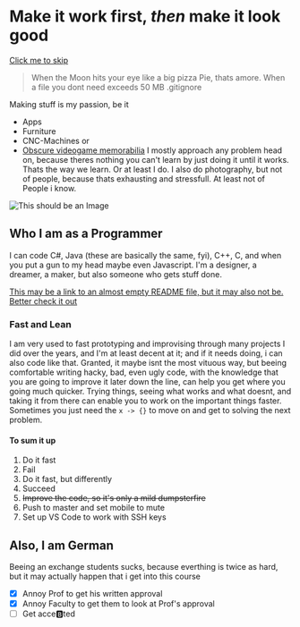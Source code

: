 # Make it work first, *then* make it look good
[Click me to skip](https://github.com/mogeritz/mogeritz.github.io/blob/add-read-me/index.md#who-i-am-as-a-programmer)

> When the Moon hits your eye 
> like a big pizza Pie, 
> thats amore.
> When a file you dont need
> exceeds 50 MB
> .gitignore

Making stuff is my passion, be it 
- Apps
- Furniture 
- CNC-Machines or 
- [Obscure videogame memorabilia](https://metrovideogame.fandom.com/wiki/Lighter)
I mostly approach any problem head on, because theres nothing you can't learn by just doing it until it works. Thats the way we learn. Or at least I do. I also do photography, but not of people, because thats exhausting and stressfull. At least not of People i know.

![This should be an Image](https://lh4.googleusercontent.com/97TM-FAGHPGr51cVpaU5RIwHTW09auy_vL6MPDD9GoACsFYGmGULtd9KMMP6KW-_LxI=w2400)

## Who I am as a Programmer

I can code C#, Java (these are basically the same, fyi), C++, C, and when you put a gun to my head maybe even Javascript. I'm a designer, a dreamer, a maker, but also someone who gets stuff done. 

[This may be a link to an almost empty README file, but it may also not be. Better check it out](README.md)

### Fast and Lean

I am very used to fast prototyping and improvising through many projects I did over the years, and I'm at least decent at it; and if it needs doing, i can also code like that. Granted, it maybe isnt the most vituous way, but beeing comfortable writing hacky, bad, even ugly code, with the knowledge that you are going to improve it later down the line, can help you get where you going much quicker. Trying things, seeing what works and what doesnt, and taking it from there can enable you to work on the important things faster. Sometimes you just need the `x -> {}` to move on and get to solving the next problem.

#### To sum it up
1. Do it fast
2. Fail
3. Do it fast, but differently
4. Succeed
5. ~~Improve the code, so it's only a mild dumpsterfire~~
6. Push to master and set mobile to mute 
7. Set up VS Code to work with SSH keys

## Also, I am German
Beeing an exchange students sucks, because everthing is twice as hard, but it may actually happen that i get into this course
- [x] Annoy Prof to get his written approval
- [x] Annoy Faculty to get them to look at Prof's approval
- [ ] Get acce:b:ted  